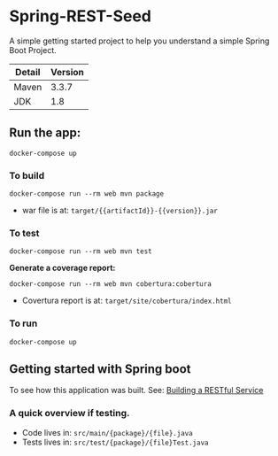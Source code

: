 # Spring-REST-Seed

A simple getting started project to help you understand a simple Spring Boot Project. 

| Detail | Version  |
|---------------|----------------|
| Maven    |   3.3.7   |
| JDK    |   1.8   |


## Run the app:

```
docker-compose up
```


### To build

```
docker-compose run --rm web mvn package
```

* war file is at: `target/{{artifactId}}-{{version}}.jar`

### To test

```
docker-compose run --rm web mvn test
```

**Generate a coverage report:**

```
docker-compose run --rm web mvn cobertura:cobertura
```

* Covertura report is at: `target/site/cobertura/index.html `

### To run

```
docker-compose up
```

## Getting started with Spring boot

To see how this application was built. See: [Building a RESTful Service](https://spring.io/guides/gs/rest-service/)

### A quick overview if testing. 

* Code lives in: `src/main/{package}/{file}.java`
* Tests lives in: `src/test/{package}/{file}Test.java`
